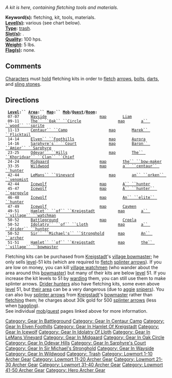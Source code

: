 *A kit is here, containing fletching tools and materials.*

**Keyword(s):** fletching, kit, tools, materials.  
**[Level(s)](Object_Level.md "wikilink"):** various (see chart below).  
**[Type](:Category:_Object_Types.md "wikilink"):**
[trash](:Category:_Trash.md "wikilink").  
**[Slot(s)](Object_Slots.md "wikilink"):** <held>.  
**[Quality](Object_Quality.md "wikilink"):** 100 hps.  
**[Weight](Object_Weight.md "wikilink"):** 5 lbs.  
**[Flag(s)](:Category:_Object_Flags.md "wikilink"):** none.  

## Comments

[Characters](:Category:_Characters.md "wikilink") must
[hold](Hold.md "wikilink") fletching kits in order to
[fletch](Fletch.md "wikilink")
[arrows](:Category:_Arrows.md "wikilink"),
[bolts](:Category:_Bolts.md "wikilink"),
[darts](:Category:_Darts.md "wikilink"), and [sling
stones](:Category:_Stones.md "wikilink").

## Directions

` `**[`Level`](Object_Level.md "wikilink")`:`` `[`Area`](:Category:_Areas.md "wikilink")`:`` `[`Map`](:Category:_Maps.md "wikilink")`:`` `[`Mob`](:Category:_Mobs.md "wikilink")`/`[`Quest`](:Category:_Ticket_Quests.md "wikilink")`/`[`Room`](:Category:_Rooms.md "wikilink")`:`**  
` 07-07     `[`Wayside`](:Category:_Wayside.md "wikilink")`                       `[`map`](Wayside_Map.md "wikilink")`       `[`Liam`](Liam.md "wikilink")  
` 09-11     `[`The`` ``Oak`` ``Circle`](:Category:_Oak_Circle.md "wikilink")`                `[`map`](Oak_Circle_Map.md "wikilink")`       `[`a`` ``wood`` ``sprite`](Wood_Sprite.md "wikilink")  
` 11-13     `[`Centaur`` ``Camp`](:Category:_Centaur_Camp.md "wikilink")`                  `[`map`](Centaur_Camp_Map.md "wikilink")`       `[`Marek`` ``Flicktail`](Marek_Flicktail.md "wikilink")  
` 14-14     `[`Elven`` ``Foothills`](:Category:_Elven_Foothills.md "wikilink")`               `[`map`](Elven_Foothills_Map.md "wikilink")`       `[`Aurora`](Aurora.md "wikilink")  
` 14-16     `[`Sarphyre's`` ``Court`](:Category:_Sarphyre's_Court.md "wikilink")`              `[`map`](Sarphyre's_Court_Map.md "wikilink")`       `[`Baron`` ``Amier`` ``Sarphyre`](Baron_Amier_Sarphyre.md "wikilink")  
` 23-25     `[`Odevar`` ``Hills`](:Category:_Odevar_Hills.md "wikilink")`                  `[`map`](Odevar_Hills_Map.md "wikilink")`       `[`The`` ``Khoridvar`` ``Clan`` ``Chief`](Khoridvar_Clan_Chief.md "wikilink")  
` 24-24     `[`Midgaard`](:Category:_Midgaard.md "wikilink")`                      `[`map`](Midgaard_Map.md "wikilink")`       `[`the`` ``bow-maker`](Bow-Maker.md "wikilink")  
` 33-35     `[`Wildwood`](:Category:_Wildwood.md "wikilink")`                      `[`map`](Wildwood_Map.md "wikilink")`       `[`a`` ``centaur`` ``hunter`](Centaur_Hunter.md "wikilink")  
` 42-44     `[`LeMans`` ``Vineyard`](:Category:_LeMans_Vineyard.md "wikilink")`               `[`map`](LeMans_Vineyard_Map.md "wikilink")`       `[`an`` ``orken`` ``venomist`](Orken_Venomist.md "wikilink")  
` 42-44     `[`Icewolf`](:Category:_Icewolf.md "wikilink")`                       `[`map`](Icewolf_Map.md "wikilink")`       `[`A`` ``hunter`](Hunter.md "wikilink")  
` 45-47     `[`Icewolf`](:Category:_Icewolf.md "wikilink")`                       `[`map`](Icewolf_Map.md "wikilink")`       `[`A`` ``hunter`` ``gargoyle`](Hunter_Gargoyle.md "wikilink")  
` 46-48     `[`Icewolf`](:Category:_Icewolf.md "wikilink")`                       `[`map`](Icewolf_Map.md "wikilink")`       `[`An`` ``elite`` ``hunter`](Elite_Hunter.md "wikilink")  
` 47-49     `[`Icewolf`](:Category:_Icewolf.md "wikilink")`                       `[`map`](Icewolf_Map.md "wikilink")`       `[`Caymen`](Caymen.md "wikilink")  
` 49-51     `[`Hamlet`` ``of`` ``Kreigstadt`](:Category:_Hamlet_Of_Kreigstadt.md "wikilink")`          `[`map`](Hamlet_Of_Kreigstadt_Map.md "wikilink")`       `[`a`` ``village`` ``watchman`](Village_Watchman.md "wikilink")  
` 50-52     `[`Battleground`](:Category:_Battleground.md "wikilink")`                  `[`map`](Battleground_Map.md "wikilink")`       `[`Creela`](Creela.md "wikilink")  
` 50-52     `[`Idolatry`` ``of`` ``Lloth`](:Category:_Idolatry_Of_Lloth.md "wikilink")`             `[`map`](Idolatry_Of_Lloth_Map.md "wikilink")`       `[`a`` ``drider`` ``hunter`](Drider_Hunter.md "wikilink")  
` 50-52     `[`Sir`` ``Michael's`` ``Stronghold`](:Category:_Sir_Michael's_Stronghold.md "wikilink")`      `[`map`](Sir_Michael's_Stronghold_Map.md "wikilink")`       `[`An`` ``archer`](Archer.md "wikilink")  
` 51-51     `[`Hamlet`` ``of`` ``Kreigstadt`](:Category:_Hamlet_Of_Kreigstadt.md "wikilink")`          `[`map`](Hamlet_Of_Kreigstadt_Map.md "wikilink")`       `[`the`` ``village`` ``bowmaster`](Village_Bowmaster.md "wikilink")

Fletching kits can be purchased from
[Kreigstadt](:Category:_Hamlet_Of_Kreigstadt.md "wikilink")'s [village
bowmaster](Village_Bowmaster.md "wikilink"); he only sells
[level](Object_Level.md "wikilink")-51 kits (which are required to
[fletch](Fletch.md "wikilink") [splinter
arrows](Splinter_Arrows.md "wikilink")). If you are low on money, you
can kill [village watchmen](Village_Watchman.md "wikilink") (who wander
about the area around this [bowmaster](Village_Bowmaster.md "wikilink"))
but many of their kits are below [level](Object_Level.md "wikilink") 51.
If you increase the kit levels to 51 by [warding](Ward.md "wikilink")
them, you can still use them to make splinter arrows. [Drider
hunters](Drider_Hunter.md "wikilink") also have fletching kits, some
even above [level](Object_Level.md "wikilink") 51, but [their
area](:Category:_Idolatry_Of_Lloth.md "wikilink") can be a very
dangerous (due to [aggie](Aggressive_Mobs.md "wikilink")
[snipers](Sniping_Mobs.md "wikilink")). You can also buy [splinter
arrows](Splinter_Arrows.md "wikilink") from
[Kreigstadt](:Category:_Hamlet_Of_Kreigstadt.md "wikilink")'s
[bowmaster](Village_Bowmaster.md "wikilink") rather than
[fletching](Fletch.md "wikilink") them; he charges about 30k gold for
500 [splinter arrows](Splinter_Arrows.md "wikilink") (less when
[haggling](Haggle.md "wikilink")).  
See individual
[mob](:Category:_Mobs.md "wikilink")/[quest](:Category:_Ticket_Quests.md "wikilink")
pages linked above for more information.  

[Category: Gear In
Battleground](Category:_Gear_In_Battleground "wikilink") [Category: Gear
In Centaur Camp](Category:_Gear_In_Centaur_Camp "wikilink") [Category:
Gear In Elven Foothills](Category:_Gear_In_Elven_Foothills "wikilink")
[Category: Gear In Hamlet Of
Kreigstadt](Category:_Gear_In_Hamlet_Of_Kreigstadt "wikilink")
[Category: Gear In Icewolf](Category:_Gear_In_Icewolf "wikilink")
[Category: Gear In Idolatry Of
Lloth](Category:_Gear_In_Idolatry_Of_Lloth "wikilink") [Category: Gear
In LeMans Vineyard](Category:_Gear_In_LeMans_Vineyard "wikilink")
[Category: Gear In Midgaard](Category:_Gear_In_Midgaard "wikilink")
[Category: Gear In Oak Circle](Category:_Gear_In_Oak_Circle "wikilink")
[Category: Gear In Odevar
Hills](Category:_Gear_In_Odevar_Hills "wikilink") [Category: Gear In
Sarphyre's Court](Category:_Gear_In_Sarphyre's_Court "wikilink")
[Category: Gear In Sir Michael's
Stronghold](Category:_Gear_In_Sir_Michael's_Stronghold "wikilink")
[Category: Gear In Wayside](Category:_Gear_In_Wayside "wikilink")
[Category: Gear In Wildwood](Category:_Gear_In_Wildwood "wikilink")
[Category: Trash](Category:_Trash "wikilink") [Category: Lowmort 1-10
Archer Gear](Category:_Lowmort_1-10_Archer_Gear "wikilink") [Category:
Lowmort 11-20 Archer
Gear](Category:_Lowmort_11-20_Archer_Gear "wikilink") [Category: Lowmort
21-30 Archer Gear](Category:_Lowmort_21-30_Archer_Gear "wikilink")
[Category: Lowmort 31-40 Archer
Gear](Category:_Lowmort_31-40_Archer_Gear "wikilink") [Category: Lowmort
41-50 Archer Gear](Category:_Lowmort_41-50_Archer_Gear "wikilink")
[Category: Hero Archer Gear](Category:_Hero_Archer_Gear "wikilink")
